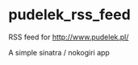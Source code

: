 pudelek_rss_feed
================


RSS feed for http://www.pudelek.pl/

A simple sinatra / nokogiri app
